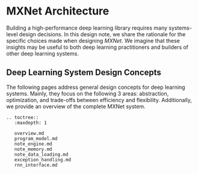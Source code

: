 <!---
  Licensed to the Apache Software Foundation (ASF) under one
  or more contributor license agreements.  See the NOTICE file
  distributed with this work for additional information
  regarding copyright ownership.  The ASF licenses this file
  to you under the Apache License, Version 2.0 (the
  "License"); you may not use this file except in compliance
  with the License.  You may obtain a copy of the License at

    http://www.apache.org/licenses/LICENSE-2.0

  Unless required by applicable law or agreed to in writing,
  software distributed under the License is distributed on an
  "AS IS" BASIS, WITHOUT WARRANTIES OR CONDITIONS OF ANY
  KIND, either express or implied.  See the License for the
  specific language governing permissions and limitations
  under the License.
-->

# MXNet Architecture

Building a high-performance deep learning library
requires many systems-level design decisions.
In this design note, we share the rationale
for the specific choices made when designing _MXNet_.
We imagine that these insights may be useful
to both deep learning practitioners
and builders of other deep learning systems.

## Deep Learning System Design Concepts

The following pages address general design concepts for deep learning systems.
Mainly, they focus on the following 3 areas:
abstraction, optimization, and trade-offs between efficiency and flexibility.
Additionally, we provide an overview of the complete MXNet system.

```eval_rst
.. toctree::
   :maxdepth: 1

   overview.md
   program_model.md
   note_engine.md
   note_memory.md
   note_data_loading.md
   exception_handling.md
   rnn_interface.md
```

